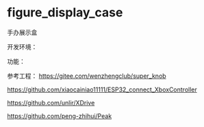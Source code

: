 # figure_display_case
手办展示盒

开发环境：



功能：




参考工程：
https://gitee.com/wenzhengclub/super_knob

https://github.com/xiaocainiao11111/ESP32_connect_XboxController

https://github.com/unlir/XDrive

https://github.com/peng-zhihui/Peak